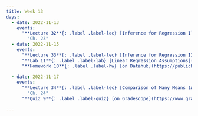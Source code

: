 ```yaml
---
title: Week 13
days:
  - date: 2022-11-13
    events:
      "**Lecture 32**{: .label .label-lec} [Inference for Regression I](https://ph142-ucb.github.io/fa23/src/lec/Lec32_Inference-for-regression.pdf) [(Recording)](https://berkeley.zoom.us/rec/share/kgb52Noi2m32MfALFqwYgad457YoRWhbspzAeGzbnnDtPPx0MGYnewLwBrEHJDdS.xr2bW69-GhvAx-j2)":
        "Ch. 23"
  - date: 2022-11-15
    events:
      "**Lecture 33**{: .label .label-lec} [Inference for Regression II](https://ph142-ucb.github.io/fa23/src/lec/Lec33_Inference-for-regression.pdf) [(Recording)](https://berkeley.zoom.us/rec/share/GIONWrUUi717h8q_wsuq_LSV-Fonrf4uQ0GuBIVWZxUL-z_eOfRv3kQhrOnJ3NMH.j2_fnbUMqJ9JeVK-)": 
      "**Lab 11**{: .label .label-lab} [Linear Regression Assumptions](https://publichealth.datahub.berkeley.edu/hub/user-redirect/git-pull?repo=https%3A%2F%2Fgithub.com%2Fph142-ucb%2Fph142-fa23&urlpath=rstudio%2F&branch=main) (Due Nov 17th)":
      "**Homework 10**{: .label .label-hw} [on Datahub](https://publichealth.datahub.berkeley.edu/hub/user-redirect/git-pull?repo=https%3A%2F%2Fgithub.com%2Fph142-ucb%2Fph142-fa23&urlpath=rstudio%2F&branch=main) [(Solutions)](https://ph142-ucb.github.io/fa23/src/hw-sol/hw10-sol.pdf)":
      
  - date: 2022-11-17
    events:
      "**Lecture 34**{: .label .label-lec} [Comparison of Many Means (ANOVA)](https://ph142-ucb.github.io/fa23/src/lec/Lec34_ANOVA.pdf) [(Recording)](https://berkeley.zoom.us/rec/share/v-cnQhqtx6AKTsXh4Kwh63gYmLyzDpNW_AkBsdqaIpWnJdkbgTdSSJgbDpyc-WLz.Jk8MwLT051ZTbp2n)":
        "Ch. 24"
      "**Quiz 9**{: .label .label-quiz} [on Gradescope](https://www.gradescope.com/courses/575069) (Open 24hr, Due Nov. 17th, 11:59 PM PST)":
      
---
```


